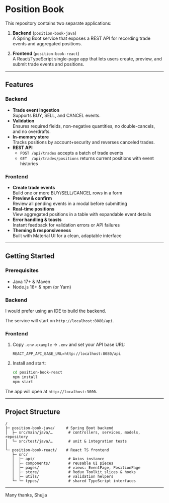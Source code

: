 # Position Book

This repository contains two separate applications:

1. **Backend** (`position-book-java`)  
   A Spring Boot service that exposes a REST API for recording trade events and aggregated positions.

2. **Frontend** (`position-book-react`)  
   A React/TypeScript single-page app that lets users create, preview, and submit trade events and positions.

---

## Features

### Backend

- **Trade event ingestion**  
  Supports BUY, SELL, and CANCEL events.
- **Validation**  
  Ensures required fields, non-negative quantities, no double-cancels, and no overdrafts.
- **In-memory store**  
  Tracks positions by account+security and reverses canceled trades.
- **REST API**
  - `POST /api/trades` accepts a batch of trade events
  - `GET  /api/trades/positions` returns current positions with event histories

### Frontend

- **Create trade events**  
  Build one or more BUY/SELL/CANCEL rows in a form
- **Preview & confirm**  
  Review all pending events in a modal before submitting
- **Real-time positions**  
  View aggregated positions in a table with expandable event details
- **Error handling & toasts**  
  Instant feedback for validation errors or API failures
- **Theming & responsiveness**  
  Built with Material UI for a clean, adaptable interface

---

## Getting Started

### Prerequisites

- Java 17+ & Maven
- Node.js 16+ & npm (or Yarn)

### Backend

I would prefer using an IDE to build the backend.

The service will start on `http://localhost:8080/api`.

### Frontend

1. Copy `.env.example` → `.env` and set your API base URL:

   ```
   REACT_APP_API_BASE_URL=http://localhost:8080/api
   ```

2. Install and start:

   ```bash
   cd position-book-react
   npm install
   npm start
   ```

The app will open at `http://localhost:3000`.

---

## Project Structure

```
/
├─ position-book-java/     # Spring Boot backend
│  ├─ src/main/java/…       # controllers, services, models, repository
│  └─ src/test/java/…       # unit & integration tests
│
└─ position-book-react/    # React TS frontend
   ├─ src/
   │  ├─ api/               # Axios instance
   │  ├─ components/        # reusable UI pieces
   │  ├─ pages/             # views: EventPage, PositionPage
   │  ├─ store/             # Redux Toolkit slices & hooks
   │  ├─ utils/             # validation helpers
   └─ └─ types/             # shared TypeScript interfaces
```

---

Many thanks,
Shujja
